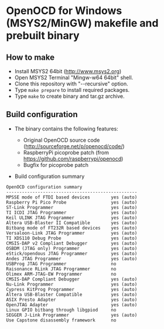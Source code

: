 # OpenOCD for Windows (MSYS2/MinGW) makefile and prebuilt binary

## How to make

- Install MSYS2 64bit (http://www.msys2.org)
- Open MSYS2 Terminal "Mingw-w64 64bit" shell.
- Clone this repository with "--recursive" option.
- Type `make prepare` to install required packages.
- Type `make` to create binary and tar.gz archive.

## Build configuration

- The binary contains the following features:
  - Original OpenOCD source code (http://sourceforge.net/p/openocd/code/)
  - RaspberryPi picoprobe patch (from https://github.com/raspberrypi/openocd)
  - Bugfix for picoprobe patch

- Build configuration summary

```
OpenOCD configuration summary
--------------------------------------------------
MPSSE mode of FTDI based devices        yes (auto)
Raspberry Pi Pico Probe                 yes (auto)
ST-Link Programmer                      yes (auto)
TI ICDI JTAG Programmer                 yes (auto)
Keil ULINK JTAG Programmer              yes (auto)
Altera USB-Blaster II Compatible        yes (auto)
Bitbang mode of FT232R based devices    yes (auto)
Versaloon-Link JTAG Programmer          yes (auto)
TI XDS110 Debug Probe                   yes (auto)
CMSIS-DAP v2 Compliant Debugger         yes (auto)
OSBDM (JTAG only) Programmer            yes (auto)
eStick/opendous JTAG Programmer         yes (auto)
Andes JTAG Programmer                   yes (auto)
USBProg JTAG Programmer                 no
Raisonance RLink JTAG Programmer        no
Olimex ARM-JTAG-EW Programmer           no
CMSIS-DAP Compliant Debugger            yes (auto)
Nu-Link Programmer                      yes (auto)
Cypress KitProg Programmer              yes (auto)
Altera USB-Blaster Compatible           yes (auto)
ASIX Presto Adapter                     yes (auto)
OpenJTAG Adapter                        yes (auto)
Linux GPIO bitbang through libgpiod     no
SEGGER J-Link Programmer                yes (auto)
Use Capstone disassembly framework      no
```

